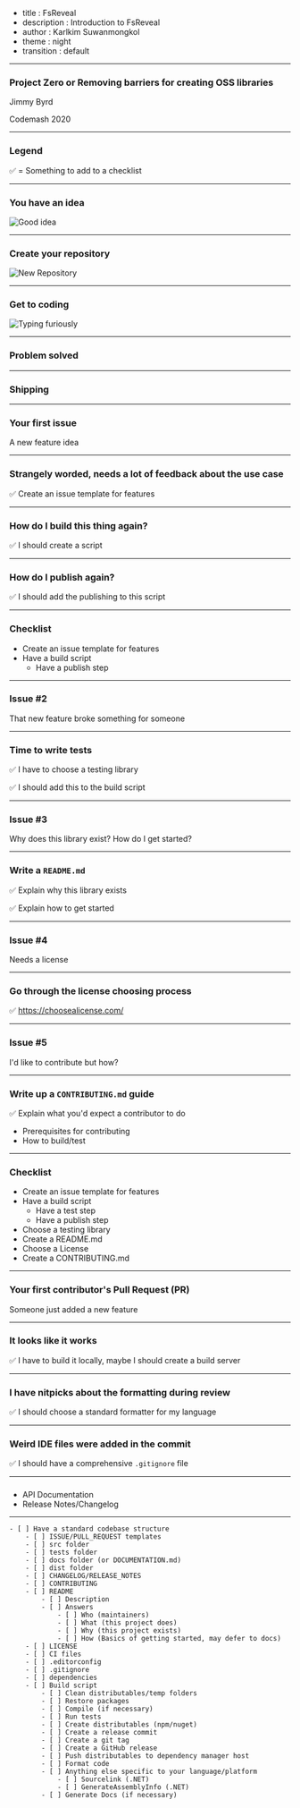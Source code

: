 - title : FsReveal
- description : Introduction to FsReveal
- author : Karlkim Suwanmongkol
- theme : night
- transition : default



***



### Project Zero or Removing barriers for creating OSS libraries

Jimmy Byrd

Codemash 2020

---

### Legend

✅ = Something to add to a checklist

***

### You have an idea

![Good idea](images/good_idea.jpeg)

---

### Create your repository

![New Repository](images/new_repo.png)

---

### Get to coding

![Typing furiously](images/get_to_coding.gif)

---

### Problem solved

--- 

### Shipping 

***

### Your first issue

A new feature idea

---

### Strangely worded, needs a lot of feedback about the use case

✅ Create an issue template for features

---

### How do I build this thing again?

✅ I should create a script

---

### How do I publish again?

✅ I should add the publishing to this script

*** 

### Checklist

- Create an issue template for features
- Have a build script
    - Have a publish step

***

### Issue #2

That new feature broke something for someone

---

### Time to write tests

✅ I have to choose a testing library

✅ I should add this to the build script

***

### Issue #3

Why does this library exist? How do I get started?

---

### Write a `README.md`

✅ Explain why this library exists

✅ Explain how to get started

***

### Issue #4

Needs a license

---

### Go through the license choosing process

✅ https://choosealicense.com/

***

### Issue #5

I'd like to contribute but how?

---

### Write up a `CONTRIBUTING.md` guide

✅ Explain what you'd expect a contributor to do

- Prerequisites for contributing
- How to build/test

***

### Checklist

- Create an issue template for features
- Have a build script
    - Have a test step
    - Have a publish step
- Choose a testing library
- Create a README.md
- Choose a License
- Create a CONTRIBUTING.md 

***

### Your first contributor's Pull Request (PR)

Someone just added a new feature

---

### It looks like it works

✅ I have to build it locally, maybe I should create a build server

---

### I have nitpicks about the formatting during review

✅ I should choose a standard formatter for my language

---

### Weird IDE files were added in the commit

✅ I should have a comprehensive `.gitignore` file



***

### 

- API Documentation
- Release Notes/Changelog


---


```
- [ ] Have a standard codebase structure
    - [ ] ISSUE/PULL_REQUEST templates
    - [ ] src folder
    - [ ] tests folder
    - [ ] docs folder (or DOCUMENTATION.md)
    - [ ] dist folder
    - [ ] CHANGELOG/RELEASE_NOTES
    - [ ] CONTRIBUTING
    - [ ] README
        - [ ] Description 
        - [ ] Answers
            - [ ] Who (maintainers)
            - [ ] What (this project does)
            - [ ] Why (this project exists)
            - [ ] How (Basics of getting started, may defer to docs)
    - [ ] LICENSE
    - [ ] CI files
    - [ ] .editorconfig
    - [ ] .gitignore
    - [ ] dependencies
    - [ ] Build script 
        - [ ] Clean distributables/temp folders
        - [ ] Restore packages
        - [ ] Compile (if necessary)
        - [ ] Run tests
        - [ ] Create distributables (npm/nuget)
        - [ ] Create a release commit
        - [ ] Create a git tag
        - [ ] Create a GitHub release
        - [ ] Push distributables to dependency manager host
        - [ ] Format code
        - [ ] Anything else specific to your language/platform
            - [ ] Sourcelink (.NET)
            - [ ] GenerateAssemblyInfo (.NET)
        - [ ] Generate Docs (if necessary)
```